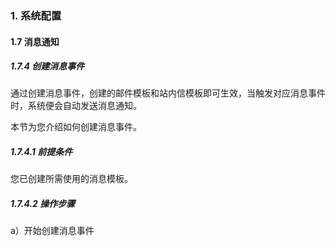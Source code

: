 ### 1. 系统配置

#### 1.7 消息通知

##### 1.7.4 创建消息事件

通过创建消息事件，创建的邮件模板和站内信模板即可生效，当触发对应消息事件时，系统便会自动发送消息通知。

本节为您介绍如何创建消息事件。

##### 1.7.4.1 前提条件

您已创建所需使用的消息模板。

##### 1.7.4.2 操作步骤

a）开始创建消息事件
